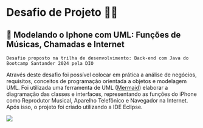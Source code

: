 # Desafio de Projeto 👩‍💻
## 📲 Modelando o Iphone com UML: Funções de Músicas, Chamadas e Internet

    Desafio proposto na trilha de desenvolvimento: Back-end com Java do Bootcamp Santander 2024 pela DIO

Através deste desafio foi possível colocar em prática a análise de negócios, requisitos, conceitos de programação orientada a objetos e modelagem UML. Foi utilizada uma ferramenta de UML ([Mermaid](https://mermaid.js.org/)) elaborar a diagramação das classes e interfaces, representando as funções do iPhone como Reprodutor Musical, Aparelho Telefônico e Navegador na Internet. Após isso, o projeto foi criado utilizando a IDE Eclipse.


[![](https://mermaid.ink/img/pako:eNptks1OwzAMx18lyqlI6wtUXCa47MCEGOLUi5d4naXUrtxkgo29O9nWQauSSxLnH__8dbJOPNrKugB9_0zQKLQ1m7xW3V4YzeN3WZo37FR8iqIvqScHYS5ZdqAY9vKOAXfC5GSuWcMBG_CiK46ojLHmm-hKn1NOt1djShPFgRYPf4YOUj-19JnsSBiG78UmKnFj2uttEJ7HwHnMI2KgJvsffHBqUWUEg4jsccKn7IBAn0QVST7kWPzHnNVghMRP2pK-QkP8G33SMMZ6uqW4lgMst1BMQkoQ6Ah3B3e6XdgcfAvkc5-vtNrGPbZY2yofPe4ghVjbmi9SyPXffLGzVdSEC5s6n3MdJsNWOwh9tqKnS5uG2bls5x-zS79c?type=png)](https://mermaid.live/edit#pako:eNptks1OwzAMx18lyqlI6wtUXCa47MCEGOLUi5d4naXUrtxkgo29O9nWQauSSxLnH__8dbJOPNrKugB9_0zQKLQ1m7xW3V4YzeN3WZo37FR8iqIvqScHYS5ZdqAY9vKOAXfC5GSuWcMBG_CiK46ojLHmm-hKn1NOt1djShPFgRYPf4YOUj-19JnsSBiG78UmKnFj2uttEJ7HwHnMI2KgJvsffHBqUWUEg4jsccKn7IBAn0QVST7kWPzHnNVghMRP2pK-QkP8G33SMMZ6uqW4lgMst1BMQkoQ6Ah3B3e6XdgcfAvkc5-vtNrGPbZY2yofPe4ghVjbmi9SyPXffLGzVdSEC5s6n3MdJsNWOwh9tqKnS5uG2bls5x-zS79c)

